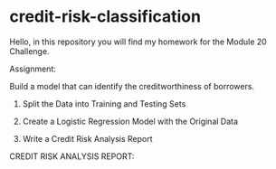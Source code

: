# credit-risk-classification

Hello, in this repository you will find my homework for the Module 20 Challenge.

Assignment:

Build a model that can identify the creditworthiness of borrowers.

1) Split the Data into Training and Testing Sets

2) Create a Logistic Regression Model with the Original Data

3) Write a Credit Risk Analysis Report

CREDIT RISK ANALYSIS REPORT: 
